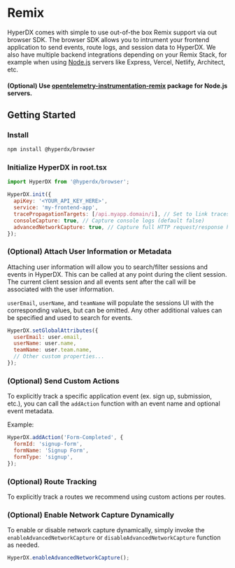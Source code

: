 # Remix

HyperDX comes with simple to use out-of-the box Remix support via out browser SDK. The browser SDK allows you to intrument your frontend application to send events, route logs, and session data to HyperDX. We also have multiple backend integrations depending on your Remix Stack, for example when using [Node.js](https://www.hyperdx.io/docs/install/javascript) servers like Express, Vercel, Netlify, Architect, etc.

#### (Optional) Use [opentelemetry-instrumentation-remix](https://github.com/justindsmith/opentelemetry-instrumentations-js/tree/main/packages/instrumentation-remix) package for Node.js servers.

## Getting Started

### Install

```bash
npm install @hyperdx/browser
```

### Initialize HyperDX in root.tsx

```js
import HyperDX from '@hyperdx/browser';

HyperDX.init({
  apiKey: '<YOUR_API_KEY_HERE>',
  service: 'my-frontend-app',
  tracePropagationTargets: [/api.myapp.domain/i], // Set to link traces from frontend to backend requests
  consoleCapture: true, // Capture console logs (default false)
  advancedNetworkCapture: true, // Capture full HTTP request/response headers and bodies (default false)
});
```

### (Optional) Attach User Information or Metadata

Attaching user information will allow you to search/filter sessions and events in HyperDX. This can be called at any point during the client session. The current client session and all events sent after the call will be associated with the user information.

`userEmail`, `userName`, and `teamName` will populate the sessions UI with the corresponding values, but can be omitted. Any other additional values can be specified and used to search for events.

```js
HyperDX.setGlobalAttributes({
  userEmail: user.email,
  userName: user.name,
  teamName: user.team.name,
  // Other custom properties...
});
```

### (Optional) Send Custom Actions

To explicitly track a specific application event (ex. sign up, submission, etc.), you can call the `addAction` function with an event name and optional event metadata.

Example:

```js
HyperDX.addAction('Form-Completed', {
  formId: 'signup-form',
  formName: 'Signup Form',
  formType: 'signup',
});
```

### (Optional) Route Tracking

To explicitly track a routes we recommend using custom actions per routes.


### (Optional) Enable Network Capture Dynamically

To enable or disable network capture dynamically, simply invoke the `enableAdvancedNetworkCapture` or `disableAdvancedNetworkCapture` function as needed.

```js
HyperDX.enableAdvancedNetworkCapture();
```
